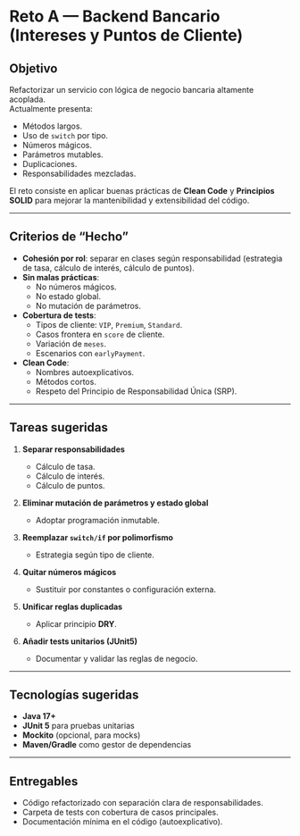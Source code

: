 # Reto A — Backend Bancario (Intereses y Puntos de Cliente)

## Objetivo
Refactorizar un servicio con lógica de negocio bancaria altamente acoplada.  
Actualmente presenta:
- Métodos largos.
- Uso de `switch` por tipo.
- Números mágicos.
- Parámetros mutables.
- Duplicaciones.
- Responsabilidades mezcladas.

El reto consiste en aplicar buenas prácticas de **Clean Code** y **Principios SOLID** para mejorar la mantenibilidad y extensibilidad del código.

---

## Criterios de “Hecho”

- **Cohesión por rol**: separar en clases según responsabilidad (estrategia de tasa, cálculo de interés, cálculo de puntos).
- **Sin malas prácticas**:
  - No números mágicos.
  - No estado global.
  - No mutación de parámetros.
- **Cobertura de tests**:
  - Tipos de cliente: `VIP`, `Premium`, `Standard`.
  - Casos frontera en `score` de cliente.
  - Variación de `meses`.
  - Escenarios con `earlyPayment`.
- **Clean Code**:
  - Nombres autoexplicativos.
  - Métodos cortos.
  - Respeto del Principio de Responsabilidad Única (SRP).

---

## Tareas sugeridas

1. **Separar responsabilidades**  
   - Cálculo de tasa.  
   - Cálculo de interés.  
   - Cálculo de puntos.  

2. **Eliminar mutación de parámetros y estado global**  
   - Adoptar programación inmutable.  

3. **Reemplazar `switch/if` por polimorfismo**  
   - Estrategia según tipo de cliente.  

4. **Quitar números mágicos**  
   - Sustituir por constantes o configuración externa.  

5. **Unificar reglas duplicadas**  
   - Aplicar principio **DRY**.  

6. **Añadir tests unitarios (JUnit5)**  
   - Documentar y validar las reglas de negocio.  

---

## Tecnologías sugeridas
- **Java 17+**
- **JUnit 5** para pruebas unitarias
- **Mockito** (opcional, para mocks)
- **Maven/Gradle** como gestor de dependencias

---

## Entregables
- Código refactorizado con separación clara de responsabilidades.
- Carpeta de tests con cobertura de casos principales.
- Documentación mínima en el código (autoexplicativo).
